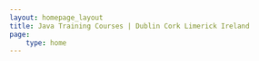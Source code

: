 ```yaml
---
layout: homepage_layout
title: Java Training Courses | Dublin Cork Limerick Ireland
page:
    type: home
---
```

 